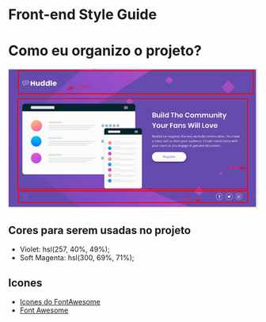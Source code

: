# Front-end Style Guide

# Como eu organizo o projeto?

![identificando-elementos](./src/design/identificando-elementos-visualmente.png)

## Cores para serem usadas no projeto 

- Violet: hsl(257, 40%, 49%);
- Soft Magenta: hsl(300, 69%, 71%);

## Icones
- [Icones do FontAwesome](https://fontawesome.com/v5/search)
- [Font Awesome](https://fontawesome.com/)


